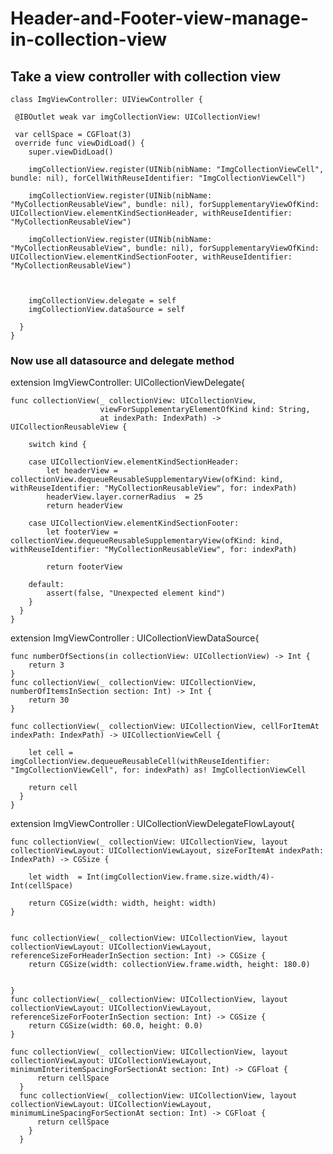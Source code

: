 # Header-and-Footer-view-manage-in-collection-view

## Take a view controller with collection view
    
    class ImgViewController: UIViewController {
    
     @IBOutlet weak var imgCollectionView: UICollectionView!
    
     var cellSpace = CGFloat(3)
     override func viewDidLoad() {
        super.viewDidLoad()
        
        imgCollectionView.register(UINib(nibName: "ImgCollectionViewCell", bundle: nil), forCellWithReuseIdentifier: "ImgCollectionViewCell")
        
        imgCollectionView.register(UINib(nibName: "MyCollectionReusableView", bundle: nil), forSupplementaryViewOfKind: UICollectionView.elementKindSectionHeader, withReuseIdentifier: "MyCollectionReusableView")
        
        imgCollectionView.register(UINib(nibName: "MyCollectionReusableView", bundle: nil), forSupplementaryViewOfKind: UICollectionView.elementKindSectionFooter, withReuseIdentifier: "MyCollectionReusableView")
        
        
        
        imgCollectionView.delegate = self
        imgCollectionView.dataSource = self
        
      }
    }

### Now use all datasource and delegate method


extension ImgViewController: UICollectionViewDelegate{
    
    
    
    func collectionView(_ collectionView: UICollectionView,
                        viewForSupplementaryElementOfKind kind: String,
                        at indexPath: IndexPath) -> UICollectionReusableView {
        
        switch kind {
        
        case UICollectionView.elementKindSectionHeader:
            let headerView = collectionView.dequeueReusableSupplementaryView(ofKind: kind, withReuseIdentifier: "MyCollectionReusableView", for: indexPath)
            headerView.layer.cornerRadius  = 25
            return headerView
            
        case UICollectionView.elementKindSectionFooter:
            let footerView = collectionView.dequeueReusableSupplementaryView(ofKind: kind, withReuseIdentifier: "MyCollectionReusableView", for: indexPath)
            
            return footerView
            
        default:
            assert(false, "Unexpected element kind")
        }
      }
    }
extension ImgViewController : UICollectionViewDataSource{
    
    func numberOfSections(in collectionView: UICollectionView) -> Int {
        return 3
    }
    func collectionView(_ collectionView: UICollectionView, numberOfItemsInSection section: Int) -> Int {
        return 30
    }
    
    func collectionView(_ collectionView: UICollectionView, cellForItemAt indexPath: IndexPath) -> UICollectionViewCell {
        
        let cell = imgCollectionView.dequeueReusableCell(withReuseIdentifier: "ImgCollectionViewCell", for: indexPath) as! ImgCollectionViewCell
        
        return cell
      }
    }

extension ImgViewController : UICollectionViewDelegateFlowLayout{
    
    func collectionView(_ collectionView: UICollectionView, layout collectionViewLayout: UICollectionViewLayout, sizeForItemAt indexPath: IndexPath) -> CGSize {
        
        let width  = Int(imgCollectionView.frame.size.width/4)-Int(cellSpace)
        
        return CGSize(width: width, height: width)
    }
    
    
    func collectionView(_ collectionView: UICollectionView, layout collectionViewLayout: UICollectionViewLayout, referenceSizeForHeaderInSection section: Int) -> CGSize {
        return CGSize(width: collectionView.frame.width, height: 180.0)
        
        
    }
    func collectionView(_ collectionView: UICollectionView, layout collectionViewLayout: UICollectionViewLayout, referenceSizeForFooterInSection section: Int) -> CGSize {
        return CGSize(width: 60.0, height: 0.0)
    }
    
    func collectionView(_ collectionView: UICollectionView, layout collectionViewLayout: UICollectionViewLayout, minimumInteritemSpacingForSectionAt section: Int) -> CGFloat {
          return cellSpace
      }
      func collectionView(_ collectionView: UICollectionView, layout collectionViewLayout: UICollectionViewLayout, minimumLineSpacingForSectionAt section: Int) -> CGFloat {
          return cellSpace
        }
      }
